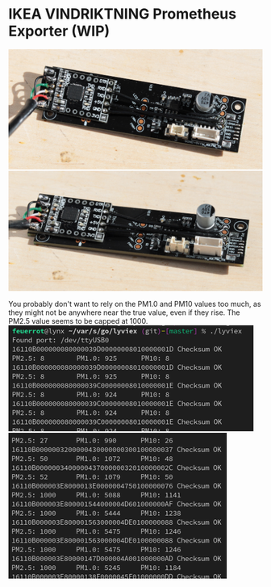# IKEA VINDRIKTNING Prometheus Exporter (WIP)
![Vindriktning PCB with USB-TTY-adapter](doc/vi0.jpg)
![Vindriktning PCB with USB-TTY-adapter](doc/vi1.jpg)

You probably don't want to rely on the PM1.0 and PM10 values too much, as they might not be anywhere near the true value, even if they rise.
The PM2.5 value seems to be capped at 1000.
![](doc/lyviex0.png)
![](doc/lyviex1.png)
